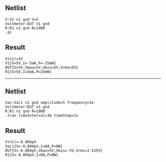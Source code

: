 ## Netlist

```text
V:V1 n1 gnd V=5
Voltmeter:DUT n1 gnd
R:R1 n1 gnd R=1000
.dc
```

## Result

```text
V(n1)=5V
V1{V=5V,I=-5mA,P=-25mW}
DUT{V=5V,Vmax=5V,Vmin=5V,Vrms=5V}
R1{V=5V,I=5mA,P=25mW}
```

---

## Netlist

```text
Vac:Vac1 n1 gnd amplitude=5 frequency=1k
Voltmeter:DUT n1 gnd
R:R1 n1 gnd R=1000
.tran timeInterval=3m timeStep=1u
```

## Result

```text
V(n1)=-0.004pV
Vac1{V=-0.004pV,I=0A,P=0W}
DUT{V=-0.004pV,Vmax=5V,Vmin=-5V,Vrms=3.535V}
R1{V=-0.004pV,I=0A,P=0W}
```

